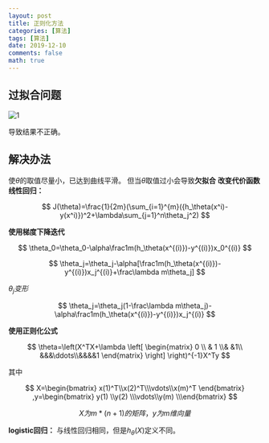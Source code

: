 ```yaml
---
layout: post
title: 正则化方法
categories: [算法]
tags: [算法]
date: 2019-12-10
comments: false
math: true
---
```

## 过拟合问题

![1](https://img-blog.csdnimg.cn/20191116155152496.png?x-oss-process=image/watermark,type_ZmFuZ3poZW5naGVpdGk,shadow_10,text_aHR0cHM6Ly9ibG9nLmNzZG4ubmV0L3FxXzQxODQ3Njc3,size_16,color_FFFFFF,t_70)

导致结果不正确。

## 解决办法

使$\theta$的取值尽量小，已达到曲线平滑。
但当$\theta$取值过小会导致**欠拟合**
**改变代价函数**
**线性回归：**

$$
J(\theta)=\frac{1}{2m}(\sum_{i=1}^{m}({h_\theta(x^i)-y(x^i)})^2+\lambda\sum_{j=1}^n\theta_j^2)
$$

**使用梯度下降迭代**

$$
\theta_0=\theta_0-\alpha\frac1m(h_\theta(x^{(i)})-y^{(i)})x_0^{(i)}
$$

$$
\theta_j=\theta_j-\alpha[\frac1m(h_\theta(x^{(i)})-y^{(i)})x_j^{(i)}+\frac\lambda m\theta_j]
$$

$\theta_j变形$

$$
\theta_j=\theta_j(1-\frac\lambda m\theta_j)-\alpha\frac1m(h_\theta(x^{(i)})-y^{(i)})x_j^{(i)}
$$

**使用正则化公式**

$$
\theta=\left(X^TX+\lambda
    \left[ 
      \begin{matrix} 0  \\  & 1 \\& &1\\ &&&\ddots\\&&&&1 \end{matrix} 
    \right]
\right)^{-1}X^Ty
$$

其中

$$
X=\begin{bmatrix} x(1)^T\\x(2)^T\\\vdots\\x(m)^T \end{bmatrix} ,y=\begin{bmatrix} y(1) \\y(2) \\\vdots\\y(m) \\\end{bmatrix}
$$

$$
X为m*(n+1)的矩阵，y为m维向量
$$

**logistic回归：**
与线性回归相同，但是$h_\theta(X)$定义不同。
